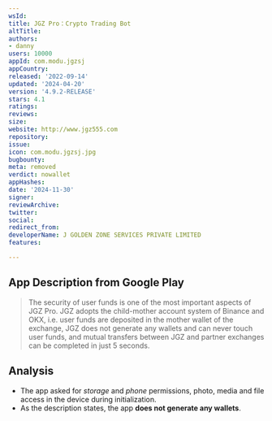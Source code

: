 ```yaml
---
wsId: 
title: JGZ Pro：Crypto Trading Bot
altTitle: 
authors:
- danny
users: 10000
appId: com.modu.jgzsj
appCountry: 
released: '2022-09-14'
updated: '2024-04-20'
version: '4.9.2-RELEASE'
stars: 4.1
ratings: 
reviews: 
size: 
website: http://www.jgz555.com
repository: 
issue: 
icon: com.modu.jgzsj.jpg
bugbounty: 
meta: removed
verdict: nowallet
appHashes: 
date: '2024-11-30'
signer: 
reviewArchive: 
twitter: 
social: 
redirect_from: 
developerName: J GOLDEN ZONE SERVICES PRIVATE LIMITED
features: 

---
```


## App Description from Google Play

> The security of user funds is one of the most important aspects of JGZ Pro. JGZ adopts the child-mother account system of Binance and OKX, i.e. user funds are deposited in the mother wallet of the exchange, JGZ does not generate any wallets and can never touch user funds, and mutual transfers between JGZ and partner exchanges can be completed in just 5 seconds.

## Analysis

- The app asked for *storage* and *phone* permissions, photo, media and file access in the device during initialization.
- As the description states, the app **does not generate any wallets**.
